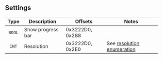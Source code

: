 ## Settings

| Type | Description | Offsets | Notes |
| :--: | ----------- | ------- | ----- |
| `BOOL` | Show progress bar | 0x3222D0, 0x288 |
| `INT` | Resolution | 0x3222D0, 0x2E0 | See [resolution enumeration](/enumerations/resolution.md) |